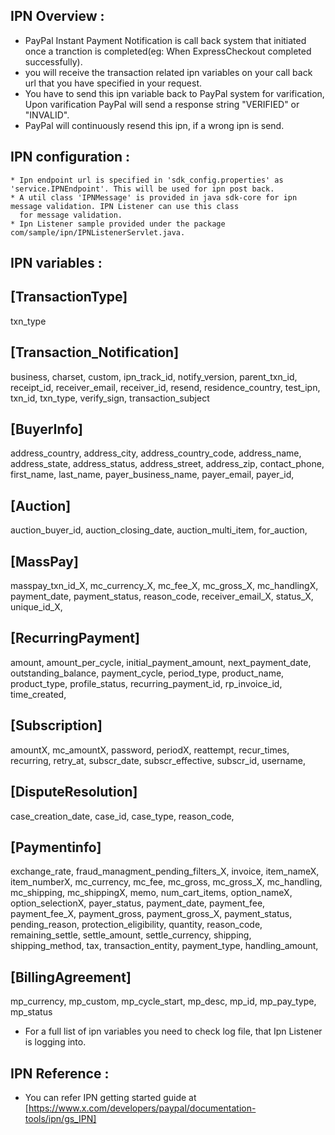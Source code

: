 IPN Overview :
------------
* PayPal Instant Payment Notification is call back system that initiated once a tranction is completed(eg: When 
ExpressCheckout completed successfully).
* you will receive the transaction related ipn variables on your call back url that you have specified in your request.
*  You have to send this ipn variable back to PayPal system for varification, Upon varification PayPal will send
a response string "VERIFIED" or "INVALID".
* PayPal will continuously resend this ipn, if a wrong ipn is send.

IPN configuration :
-----------------
    * Ipn endpoint url is specified in 'sdk_config.properties' as 'service.IPNEndpoint'. This will be used for ipn post back.
    * A util class 'IPNMessage' is provided in java sdk-core for ipn message validation. IPN Listener can use this class 
      for message validation.
    * Ipn Listener sample provided under the package com/sample/ipn/IPNListenerServlet.java. 
       
IPN variables :
--------------

[TransactionType]
-----------------   
txn_type    

[Transaction_Notification]
---------------------------
business,
charset,
custom,
ipn_track_id,
notify_version,
parent_txn_id,
receipt_id,
receiver_email,
receiver_id,
resend,
residence_country,
test_ipn,
txn_id,
txn_type,
verify_sign,
transaction_subject 


[BuyerInfo]
------------
address_country,
address_city,
address_country_code,
address_name,
address_state,
address_status,
address_street,
address_zip,
contact_phone,
first_name,
last_name,
payer_business_name,
payer_email,
payer_id,


[Auction]
-----------
auction_buyer_id,
auction_closing_date,
auction_multi_item,
for_auction,

[MassPay]
----------
masspay_txn_id_X,
mc_currency_X,
mc_fee_X,
mc_gross_X,
mc_handlingX,
payment_date,
payment_status,
reason_code,
receiver_email_X,
status_X,
unique_id_X,

[RecurringPayment]
------------------
amount,
amount_per_cycle,
initial_payment_amount,
next_payment_date,
outstanding_balance,
payment_cycle,
period_type,
product_name,
product_type,
profile_status,
recurring_payment_id,
rp_invoice_id,
time_created,

[Subscription]
--------------
amountX,
mc_amountX,
password,
periodX,
reattempt,
recur_times,
recurring,
retry_at,
subscr_date,
subscr_effective,
subscr_id,
username,


[DisputeResolution]
-------------------
case_creation_date,
case_id,
case_type,
reason_code,
 
[Paymentinfo]
-------------
exchange_rate,
fraud_managment_pending_filters_X,
invoice,
item_nameX,
item_numberX,
mc_currency,
mc_fee,
mc_gross,
mc_gross_X,
mc_handling,
mc_shipping,
mc_shippingX,
memo,
num_cart_items,
option_nameX,
option_selectionX,
payer_status,
payment_date,
payment_fee,
payment_fee_X,
payment_gross,
payment_gross_X,
payment_status,
pending_reason,
protection_eligibility,
quantity,
reason_code,
remaining_settle,
settle_amount,
settle_currency,
shipping,
shipping_method,
tax,
transaction_entity,
payment_type,
handling_amount,

[BillingAgreement]
------------------
mp_currency,
mp_custom,
mp_cycle_start,
mp_desc,
mp_id,
mp_pay_type,
mp_status
 
* For a full list of ipn variables you need to check log file, that Ipn Listener is logging into.    

IPN Reference :
--------------
* You can refer IPN getting started guide at [https://www.x.com/developers/paypal/documentation-tools/ipn/gs_IPN]